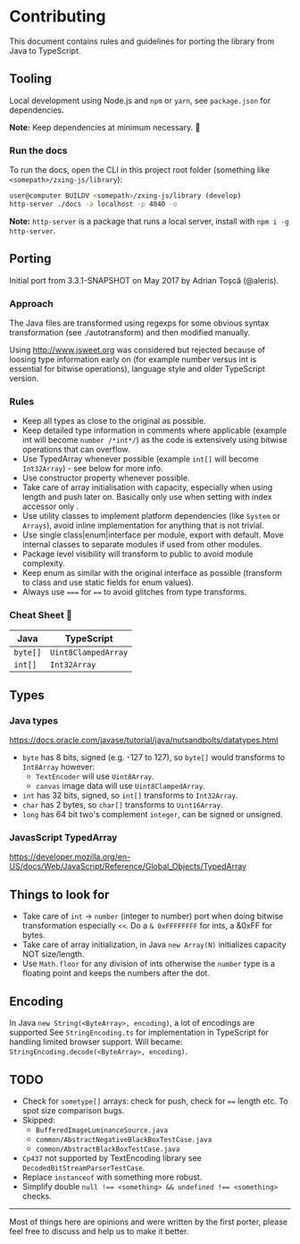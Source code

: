 # Contributing

This document contains rules and guidelines for porting the library from Java to TypeScript.

## Tooling

Local development using Node.js and `npm` or `yarn`, see `package.json` for dependencies.

**Note:** Keep dependencies at minimum necessary. 🖤

### Run the docs

To run the docs, open the CLI in this project root folder (something like `<somepath>/zxing-js/library`):

```bash
user@computer BUILDV <somepath>/zxing-js/library (develop)
http-server ./docs -a localhost -p 4040 -o
```

**Note:** `http-server` is a package that runs a local server, install with `npm i -g http-server`.

## Porting

Initial port from 3.3.1-SNAPSHOT on May 2017 by Adrian Toșcă (@aleris).

### Approach

The Java files are transformed using regexps for some obvious syntax transformation (see ./autotransform) and then modified manually.

Using http://www.jsweet.org was considered but rejected because of loosing type information early on (for example 
number versus int is essential for bitwise operations), language style and older TypeScript version.

### Rules

- Keep all types as close to the original as possible.
- Keep detailed type information in comments where applicable (example int will become `number /*int*/`) as the code is extensively using bitwise operations that can overflow.
- Use TypedArray whenever possible (example `int[]` will become `Int32Array`) - see below for more info.
- Use constructor property whenever possible.
- Take care of array initialisation with capacity, especially when using length and push later on. Basically only use when setting with index accessor only .
- Use utility classes to implement platform dependencies (like `System` or `Arrays`), avoid inline implementation for anything that is not trivial.
- Use single class|enum|interface per module, export with default. Move internal classes to separate modules if used from other modules.
- Package level visibility will transform to public to avoid module complexity.
- Keep enum as similar with the original interface as possible (transform to class and use static fields for enum values).
- Always use `===` for `==` to avoid glitches from type transforms.

### Cheat Sheet 💩

| Java     | TypeScript          |
| -------- | ------------------- |
| `byte[]` | `Uint8ClampedArray` |
| `int[]`  | `Int32Array`        |

## Types

### Java types

https://docs.oracle.com/javase/tutorial/java/nutsandbolts/datatypes.html

- `byte` has 8 bits, signed (e.g. -127 to 127), so `byte[]` would transforms to `Int8Array` however:
  - `TextEncoder` will use `Uint8Array`.
  - `canvas` image data will use `Uint8ClampedArray`.
- `int` has 32 bits, signed, so `int[]` transforms to `Int32Array`.
- `char` has 2 bytes, so `char[]` transforms to `Uint16Array`.
- `long` has 64 bit two's complement `integer`, can be signed or unsigned.

### JavasScript TypedArray

https://developer.mozilla.org/en-US/docs/Web/JavaScript/Reference/Global_Objects/TypedArray

## Things to look for

- Take care of `int` -> `number` (integer to number) port when doing bitwise transformation especially `<<`. Do a `& 0xFFFFFFFF` for ints, a &0xFF for bytes.
- Take care of array initialization, in Java `new Array(N)` initializes capacity NOT size/length.
- Use `Math.floor` for any division of ints otherwise the `number` type is a floating point and keeps the numbers after the dot.

## Encoding

In Java `new String(<ByteArray>, encoding)`, a lot of encodings are supported
See `StringEncoding.ts` for implementation in TypeScript for handling limited browser support.
Will became: `StringEncoding.decode(<ByteArray>, encoding)`.

## TODO

- Check for `sometype[]` arrays: check for push, check for `==` length etc. To spot size comparison bugs.
- Skipped:
  - `BufferedImageLuminanceSource.java`
  - `common/AbstractNegativeBlackBoxTestCase.java`
  - `common/AbstractBlackBoxTestCase.java`
- `Cp437` not supported by TextEncoding library see `DecodedBitStreamParserTestCase`.
- Replace `instanceof` with something more robust.
- Simplify double `null !== <something> && undefined !== <something>` checks.

----

Most of things here are opinions and were written by the first porter, please feel free to discuss and help us to make it better.
